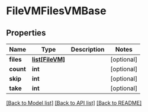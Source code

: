 # FileVMFilesVMBase


## Properties
Name | Type | Description | Notes
------------ | ------------- | ------------- | -------------
**files** | [**list[FileVM]**](FileVM.md) |  | [optional] 
**count** | **int** |  | [optional] 
**skip** | **int** |  | [optional] 
**take** | **int** |  | [optional] 

[[Back to Model list]](../README.md#documentation-for-models) [[Back to API list]](../README.md#documentation-for-api-endpoints) [[Back to README]](../README.md)



